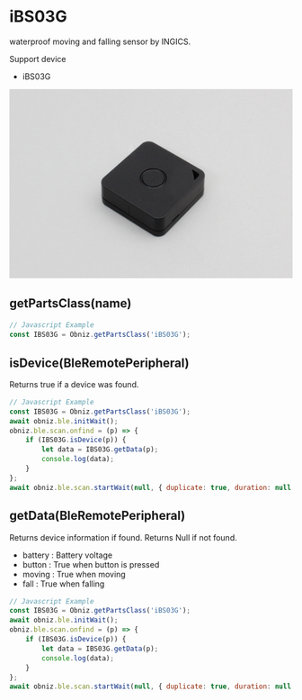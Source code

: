 # iBS03G

waterproof moving and falling sensor by INGICS.

Support device

- iBS03G

![](image.jpg)


## getPartsClass(name)

```javascript
// Javascript Example
const IBS03G = Obniz.getPartsClass('iBS03G');
```

## isDevice(BleRemotePeripheral)

Returns true if a device was found.

```javascript
// Javascript Example
const IBS03G = Obniz.getPartsClass('iBS03G');
await obniz.ble.initWait();
obniz.ble.scan.onfind = (p) => {
    if (IBS03G.isDevice(p)) {
        let data = IBS03G.getData(p);
        console.log(data);
    }
};
await obniz.ble.scan.startWait(null, { duplicate: true, duration: null });
```

## getData(BleRemotePeripheral)

Returns device information if found. Returns Null if not found.

- battery : Battery voltage
- button : True when button is pressed
- moving : True when moving
- fall : True when falling


```javascript
// Javascript Example
const IBS03G = Obniz.getPartsClass('iBS03G');
await obniz.ble.initWait();
obniz.ble.scan.onfind = (p) => {
    if (IBS03G.isDevice(p)) {
        let data = IBS03G.getData(p);
        console.log(data);
    }
};
await obniz.ble.scan.startWait(null, { duplicate: true, duration: null });
```
